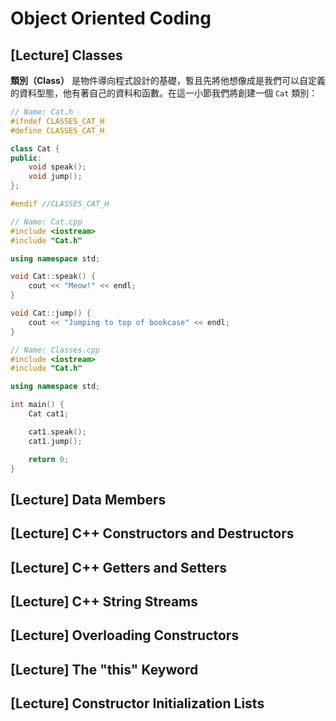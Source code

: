 # Object Oriented Coding

## [Lecture] Classes

**類別（Class）** 是物件導向程式設計的基礎，暫且先將他想像成是我們可以自定義的資料型態，他有著自己的資料和函數。在這一小節我們將創建一個 `Cat` 類別：

```cpp
// Name: Cat.h
#ifndef CLASSES_CAT_H
#define CLASSES_CAT_H

class Cat {
public:
    void speak();
    void jump();
};

#endif //CLASSES_CAT_H
```

```cpp
// Name: Cat.cpp
#include <iostream>
#include "Cat.h"

using namespace std;

void Cat::speak() {
    cout << "Meow!" << endl;
}

void Cat::jump() {
    cout << "Jumping to top of bookcase" << endl;
}
```

```cpp
// Name: Classes.cpp
#include <iostream>
#include "Cat.h"

using namespace std;

int main() {
    Cat cat1;

    cat1.speak();
    cat1.jump();

    return 0;
}
```

## [Lecture] Data Members

## [Lecture] C++ Constructors and Destructors

## [Lecture] C++ Getters and Setters

## [Lecture] C++ String Streams

## [Lecture] Overloading Constructors

## [Lecture] The "this" Keyword

## [Lecture] Constructor Initialization Lists
